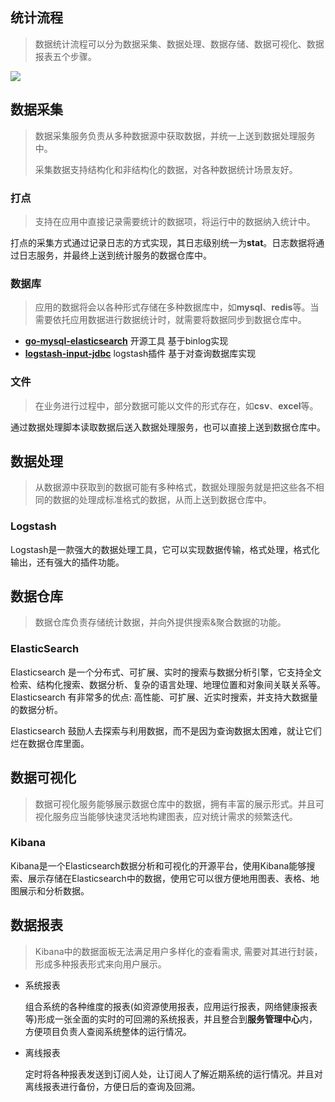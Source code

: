 ## 统计流程

> 数据统计流程可以分为数据采集、数据处理、数据存储、数据可视化、数据报表五个步骤。

![](http://on-img.com/chart_image/5955ad21e4b04e84184d3ac5.png)

## 数据采集

> 数据采集服务负责从多种数据源中获取数据，并统一上送到数据处理服务中。
>
> 采集数据支持结构化和非结构化的数据，对各种数据统计场景友好。

### 打点

> 支持在应用中直接记录需要统计的数据项，将运行中的数据纳入统计中。

打点的采集方式通过记录日志的方式实现，其日志级别统一为**stat**。日志数据将通过日志服务，并最终上送到统计服务的数据仓库中。

### 数据库

> 应用的数据将会以各种形式存储在多种数据库中，如**mysql**、**redis**等。当需要依托应用数据进行数据统计时，就需要将数据同步到数据仓库中。

- [**go-mysql-elasticsearch**](https://github.com/siddontang/go-mysql-elasticsearch)  开源工具 基于binlog实现 
- [**logstash-input-jdbc**](https://github.com/logstash-plugins/logstash-input-jdbc)         logstash插件 基于对查询数据库实现

### 文件

> 在业务进行过程中，部分数据可能以文件的形式存在，如**csv**、**excel**等。

通过数据处理脚本读取数据后送入数据处理服务，也可以直接上送到数据仓库中。

## 数据处理

> 从数据源中获取到的数据可能有多种格式，数据处理服务就是把这些各不相同的数据的处理成标准格式的数据，从而上送到数据仓库中。

### Logstash

Logstash是一款强大的数据处理工具，它可以实现数据传输，格式处理，格式化输出，还有强大的插件功能。

## 数据仓库

> 数据仓库负责存储统计数据，并向外提供搜索&聚合数据的功能。

### ElasticSearch

Elasticsearch 是一个分布式、可扩展、实时的搜索与数据分析引擎，它支持全文检索、结构化搜索、数据分析、复杂的语言处理、地理位置和对象间关联关系等。Elasticsearch 有非常多的优点: 高性能、可扩展、近实时搜索，并支持大数据量的数据分析。

Elasticsearch 鼓励人去探索与利用数据，而不是因为查询数据太困难，就让它们烂在数据仓库里面。

## 数据可视化

> 数据可视化服务能够展示数据仓库中的数据，拥有丰富的展示形式。并且可视化服务应当能够快速灵活地构建图表，应对统计需求的频繁迭代。

### Kibana

Kibana是一个Elasticsearch数据分析和可视化的开源平台，使用Kibana能够搜索、展示存储在Elasticsearch中的数据，使用它可以很方便地用图表、表格、地图展示和分析数据。

## 数据报表

> Kibana中的数据面板无法满足用户多样化的查看需求, 需要对其进行封装，形成多种报表形式来向用户展示。

- 系统报表

  组合系统的各种维度的报表(如资源使用报表，应用运行报表，网络健康报表等)形成一张全面的实时的可回溯的系统报表，并且整合到**服务管理中心**内，方便项目负责人查阅系统整体的运行情况。

- 离线报表

  定时将各种报表发送到订阅人处，让订阅人了解近期系统的运行情况。并且对离线报表进行备份，方便日后的查询及回溯。